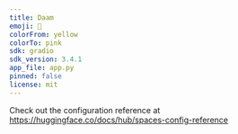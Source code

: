 ```yaml
---
title: Daam
emoji: 👀
colorFrom: yellow
colorTo: pink
sdk: gradio
sdk_version: 3.4.1
app_file: app.py
pinned: false
license: mit
---
```


Check out the configuration reference at https://huggingface.co/docs/hub/spaces-config-reference
